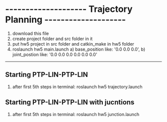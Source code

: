 # -------------------- Trajectory Planning --------------------

1) download this file
2) create project folder and src folder in it
3) put hw5 project in src folder and catkin_make in hw5 folder
4) roslaunch hw5 main.launch 
a) base_position like: '0.0 0.0 0.0',
b) joint_postion like: '0.0 0.0 0.0 0.0 0.0 0.0'
  
  --------


## Starting PTP-LIN-PTP-LIN 
1) after first 5th steps in terminal: roslaunch hw5 trajectory.launch 



## Starting PTP-LIN-PTP-LIN with jucntions
1) after first 5th steps in terminal: roslaunch hw5 junction.launch 
